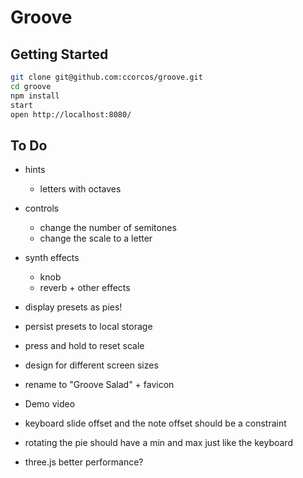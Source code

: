 # Groove

## Getting Started

```sh
git clone git@github.com:ccorcos/groove.git
cd groove
npm install
start
open http://localhost:8080/
```

## To Do

- hints
  - letters with octaves
- controls
  - change the number of semitones
  - change the scale to a letter
- synth effects
  - knob
  - reverb + other effects
- display presets as pies!
- persist presets to local storage
- press and hold to reset scale


- design for different screen sizes

- rename to "Groove Salad" + favicon
- Demo video
- keyboard slide offset and the note offset should be a constraint
- rotating the pie should have a min and max just like the keyboard

- three.js better performance?
